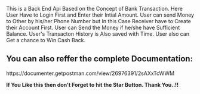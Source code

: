 This is a Back End Api Based on the Concept of Bank Transaction.
Here User Have to Login First and Enter their Intial Amount.
User can send Money to Other by his/her Phone Number but In this Case Receiver have to Create their Account First.
User can Send the Money if he/she have Sufficient Balance.
User's Transacton History is Also saved with Time.
User also can Get a chance to Win Cash Back.
<br/>
<h2>You can also reffer the complete Documentation:</h2> https://documenter.getpostman.com/view/26976391/2sAXxTcWWM

<b>If You Like this then don't Forget to hit the Star Button. Thank You..!!</b>
